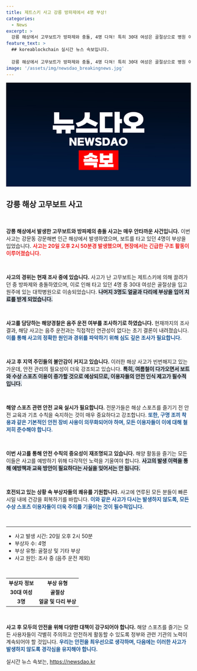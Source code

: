 ```yaml
---
title: 제트스키 사고 강릉 방파제에서 4명 부상!
categories:
  - News
excerpt: >
  강릉 해상에서 고무보트가 방파제와 충돌, 4명 다쳐! 특히 30대 여성은 골절상으로 병원 이송. 사고 원인과 경위는 해경이 조사 중. 클릭해 더 알아보세요!
feature_text: >
  ## koreablockchain 실시간 뉴스 속보입니다.

  강릉 해상에서 고무보트가 방파제와 충돌, 4명 다쳐! 특히 30대 여성은 골절상으로 병원 이송. 사고 원인과 경위는 해경이 조사 중. 클릭해 더 알아보세요!
image: '/assets/img/newsdao_breakingnews.jpg'
---
```


<p><img src="/assets/img/newsdao_breakingnews.jpg" alt="koreablockchain 속보" /></p>

<h2 data-ke-size="size26">강릉 해상 고무보트 사고</h2>

<p data-ke-size="size16">&nbsp;</p>

<p><b>강릉 해상에서 발생한 고무보트와 방파제의 충돌 사고는 매우 안타까운 사건입니다.</b> 이번 사고는 강문동 강문해변 인근 해상에서 발생하였으며, 보트를 타고 있던 4명이 부상을 입었습니다. <b><span style="color: #ee2323;">사고는 20일 오후 2시 50분경 발생했으며, 현장에서는 긴급한 구조 활동이 이루어졌습니다.</span></b> </p>

<p data-ke-size="size16">&nbsp;</p>

<p><b>사고의 경위는 현재 조사 중에 있습니다.</b> 사고가 난 고무보트는 제트스키에 의해 끌려가던 중 방파제와 충돌하였으며, 이로 인해 타고 있던 4명 중 30대 여성은 골절상을 입고 원주에 있는 대학병원으로 이송되었습니다. <b><span style="background-color: #21538527;">나머지 3명도 얼굴과 다리에 부상을 입어 치료를 받게 되었습니다.</span></b> </p>

<p data-ke-size="size16">&nbsp;</p>

<p><b>사고를 담당하는 해양경찰은 음주 운전 여부를 조사하기로 하였습니다.</b> 현재까지의 조사 결과, 해당 사고는 음주 운전과는 직접적인 연관성이 없다는 초기 결론이 내려졌습니다. <b><span style="color: #1a5490;">이를 통해 사고의 정확한 원인과 경위를 파악하기 위해 심도 깊은 조사가 필요합니다.</span></b> </p>

<p data-ke-size="size16">&nbsp;</p>

<p><b>사고 후 지역 주민들의 불안감이 커지고 있습니다.</b> 이러한 해상 사고가 빈번해지고 있는 가운데, 안전 관리의 필요성이 더욱 강조되고 있습니다. <b><span style="background-color: #21538527;">특히, 여름철이 다가오면서 보트와 수상 스포츠 이용이 증가할 것으로 예상되므로, 이용자들의 안전 인식 제고가 필수적입니다.</span></b> </p>

<p data-ke-size="size16">&nbsp;</p>

<p><b>해양 스포츠 관련 안전 교육 실시가 필요합니다.</b> 전문가들은 해상 스포츠를 즐기기 전 안전 교육과 기초 수칙을 숙지하는 것이 매우 중요하다고 강조합니다. <b><span style="color: #1a5490;">또한, 구명 조끼 착용과 같은 기본적인 안전 장비 사용이 의무화되어야 하며, 모든 이용자들이 이에 대해 철저히 준수해야 합니다.</span></b> </p>

<p data-ke-size="size16">&nbsp;</p>

<p><b>이번 사고를 통해 안전 수칙의 중요성이 재조명되고 있습니다.</b> 해양 활동을 즐기는 모든 이들은 사고를 예방하기 위해 다각적인 노력을 기울여야 합니다. <b><span style="background-color: #21538527;">사고의 발생 이력을 통해 예방책과 교육 방안이 필요하다는 사실을 잊어서는 안 됩니다.</span></b> </p>

<p data-ke-size="size16">&nbsp;</p>

<p><b>호전되고 있는 상황 속 부상자들의 쾌유를 기원합니다.</b> 사고에 연루된 모든 분들이 빠른 시일 내에 건강을 회복하기를 바랍니다. <b><span style="color: #1a5490;">이와 같은 사고가 다시는 발생하지 않도록, 모든 수상 스포츠 이용자들이 더욱 주의를 기울이는 것이 필수적입니다.</span></b> </p>

<p data-ke-size="size16">&nbsp;</p>

<hr>

<ul>
    <li>사고 발생 시간: 20일 오후 2시 50분</li>
    <li>부상자 수: 4명</li>
    <li>부상 유형: 골절상 및 기타 부상</li>
    <li>사고 원인: 조사 중 (음주 운전 제외)</li>
</ul>

<p data-ke-size="size16">&nbsp;</p> 

<table>
    <tr>
        <td style="text-align: center; height: 17px;"><b>부상자 정보</b></td>
        <td style="text-align: center; height: 17px;"><b>부상 유형</b></td>
    </tr>
    <tr>
        <td style="text-align: center; height: 17px;"><b>30대 여성</b></td>
        <td style="text-align: center; height: 17px;"><b>골절상</b></td>
    </tr>
    <tr>
        <td style="text-align: center; height: 17px;"><b>3명</b></td>
        <td style="text-align: center; height: 17px;"><b>얼굴 및 다리 부상</b></td>
    </tr>
</table>

<p data-ke-size="size16">&nbsp;</p> 

<p><b>사고 후 모두의 안전을 위해 다양한 대책이 강구되어야 합니다.</b> 해양 스포츠를 즐기는 모든 사용자들이 각별히 주의하고 안전하게 활동할 수 있도록 정부와 관련 기관의 노력이 계속되어야 할 것입니다. <b><span style="color: #1a5490;">우리는 안전을 최우선으로 생각하며, 다음에는 이러한 사고가 발생하지 않도록 경각심을 유지해야 합니다.</span></b></p>
실시간 뉴스 속보는, <a href="https://newsdao.kr" rel="dofollow">https://newsdao.kr</a>


